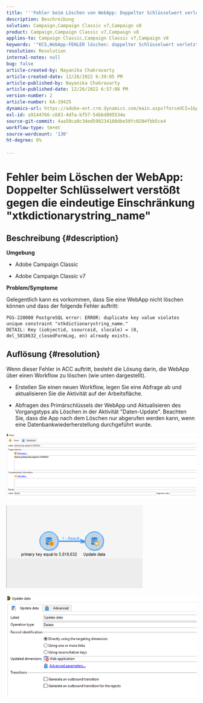 ```yaml
---
title: '''Fehler beim Löschen von WebApp: Doppelter Schlüsselwert verletzt eindeutige Einschränkung "xtkdictionarystring_name"'
description: Beschreibung
solution: Campaign,Campaign Classic v7,Campaign v8
product: Campaign,Campaign Classic v7,Campaign v8
applies-to: Campaign Classic,Campaign Classic v7,Campaign v8
keywords: '"KCS,WebApp-FEHLER löschen: doppelter Schlüsselwert verletzt eindeutige Einschränkung "xtkdictionarystring_name"'
resolution: Resolution
internal-notes: null
bug: false
article-created-by: Nayanika Chakravarty
article-created-date: 12/26/2022 6:39:05 PM
article-published-by: Nayanika Chakravarty
article-published-date: 12/26/2022 6:57:08 PM
version-number: 2
article-number: KA-19425
dynamics-url: https://adobe-ent.crm.dynamics.com/main.aspx?forceUCI=1&pagetype=entityrecord&etn=knowledgearticle&id=0b256f8d-4c85-ed11-81ac-6045bd006b4b
exl-id: a9144766-c683-4dfa-bf57-54bbd895534e
source-git-commit: 4aa50ca0c34ed590234160dbe50fc0204fbb5ce4
workflow-type: tm+mt
source-wordcount: '130'
ht-degree: 6%

---
```


# Fehler beim Löschen der WebApp: Doppelter Schlüsselwert verstößt gegen die eindeutige Einschränkung &quot;xtkdictionarystring_name&quot;

## Beschreibung {#description}


<b>Umgebung</b>

- Adobe Campaign Classic

- Adobe Campaign Classic v7

<b>Problem/Symptome</b>

Gelegentlich kann es vorkommen, dass Sie eine WebApp nicht löschen können und dass der folgende Fehler auftritt:




```
PGS-220000 PostgreSQL error: ERROR: duplicate key value violates unique constraint "xtkdictionarystring_name."
DETAIL: Key (iobjectid, ssourceid, slocale) = (0, del_5818632_closedFormLog, en) already exists.
```





## Auflösung {#resolution}


Wenn dieser Fehler in ACC auftritt, besteht die Lösung darin, die WebApp über einen Workflow zu löschen (wie unten dargestellt).

- Erstellen Sie einen neuen Workflow, legen Sie eine Abfrage ab und aktualisieren Sie die Aktivität auf der Arbeitsfläche.

- Abfragen des Primärschlüssels der WebApp und Aktualisieren des Vorgangstyps als Löschen in der Aktivität &quot;Daten-Update&quot;. Beachten Sie, dass die App nach dem Löschen nur abgerufen werden kann, wenn eine Datenbankwiederherstellung durchgeführt wurde.

![](assets/5cd987f7-8acf-ec11-a7b5-0022480a8e40.png)

![](assets/bf56c710-8bcf-ec11-a7b5-0022480a8e40.png)



![](assets/da9b0818-8bcf-ec11-a7b5-0022480a8e40.png)
